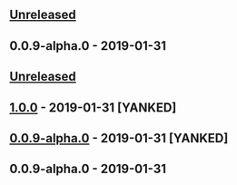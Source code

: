 ## [Unreleased]

## 0.0.9-alpha.0 - 2019-01-31
[unreleased]: https://github.com/:vinicius33/test-lerna-private-registry/compare/v0.0.9-alpha.0...HEAD

## [Unreleased]

## [1.0.0] - 2019-01-31 [YANKED]

## [0.0.9-alpha.0] - 2019-01-31 [YANKED]

## 0.0.9-alpha.0 - 2019-01-31
[unreleased]: https://github.com/:vinicius33/test-lerna-private-registry/compare/v1.0.0...HEAD
[1.0.0]: https://github.com/:vinicius33/test-lerna-private-registry/compare/v0.0.9-alpha.0...v1.0.0
[0.0.9-alpha.0]: https://github.com/:vinicius33/test-lerna-private-registry/compare/v0.0.9-alpha.0...v0.0.9-alpha.0
